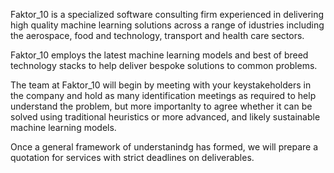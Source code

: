 Faktor_10 is a specialized software consulting firm experienced in delivering high quality machine learning 
solutions across a range of idustries including the aerospace, food and technology, transport and health care sectors.

Faktor_10 employs the latest machine learning models and best of breed technology stacks to help deliver bespoke solutions to common problems.

The team at Faktor_10 will begin by meeting with your keystakeholders in the company and hold as many identification meetings as required to help understand
the problem, but more importanlty to agree whether it can be solved using traditional heuristics or more advanced, and likely sustainable machine learning models.

Once a general framework of understanindg has formed, we will prepare a quotation for services with strict deadlines on deliverables.

